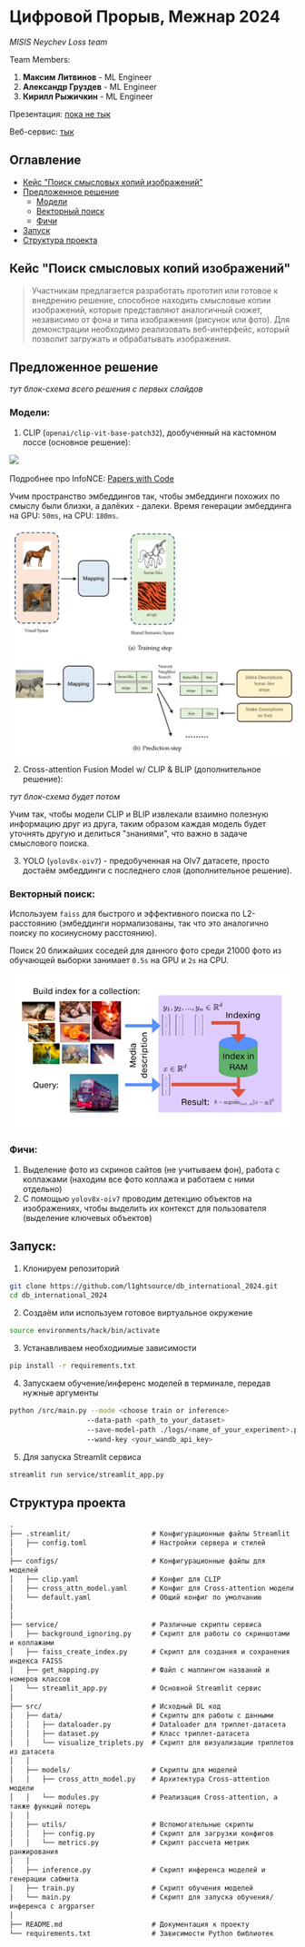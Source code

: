 # Цифровой Прорыв, Межнар 2024

*MISIS Neychev Loss team*

Team Members:
1) **Максим Литвинов** - ML Engineer
2) **Александр Груздев** - ML Engineer
3) **Кирилл Рыжичкин** - ML Engineer

Презентация: [пока не тык](google.com)

Веб-сервис: [тык](http://fotorientir.itatmisis.ru:8501/)

## Оглавление

- [Кейс "Поиск смысловых копий изображений"](#кейс-поиск-смысловых-копий-изображений)
- [Предложенное решение](#предложенное-решение)
  - [Модели](#модели)
  - [Векторный поиск](#векторный-поиск)
  - [Фичи](#фичи)
- [Запуск](#запуск)
- [Структура проекта](#структура-проекта)

## Кейс "Поиск смысловых копий изображений"

> Участникам предлагается разработать прототип или готовое к внедрению решение, способное находить смысловые копии изображений, которые представляют аналогичный сюжет, независимо от фона и типа изображения (рисунок или фото). Для демонстрации необходимо реализовать веб-интерфейс, который позволит загружать и обрабатывать изображения.

## Предложенное решение

*тут блок-схема всего решения с первых слайдов*

### Модели:
1) CLIP (`openai/clip-vit-base-patch32`), дообученный на кастомном лоссе (основное решение):

<img src="https://latex.codecogs.com/gif.latex?O_t=\text{CombinedLoss} = 0.5 \cdot \text{TripletMarginLossWithDistance} + 0.5 \cdot \text{InfoNCE}" /> 

Подробнее про InfoNCE: [Papers with Code](https://paperswithcode.com/method/infonce)

Учим пространство эмбеддингов так, чтобы эмбеддинги похожих по смыслу были близки, а далёких - далеки.
Время генерации эмбеддинга на GPU: `50ms`, на CPU: `180ms`.

![clip](img/clip.webp)

2) Cross-attention Fusion Model w/ CLIP & BLIP (дополнительное решение):

*тут блок-схема будет потом*

Учим так, чтобы модели CLIP и BLIP извлекали взаимно полезную информацию друг из друга, таким образом каждая модель будет уточнять другую и делиться "знаниями", что важно в задаче смыслового поиска.

3) YOLO (`yolov8x-oiv7`) - предобученная на OIv7 датасете, просто достаём эмбеддинги с последнего слоя (дополнительное решение).

### Векторный поиск:

Используем `faiss` для быстрого и эффективного поиска по L2-расстоянию (эмбеддинги нормализованы, так что это аналогично поиску по косинусному расстоянию).

Поиск 20 ближайших соседей для данного фото среди 21000 фото из обучающей выборки занимает `0.5s` на GPU и `2s` на CPU.

![faiss](img/faiss.webp)

### Фичи:

1) Выделение фото из скринов сайтов (не учитываем фон), работа с коллажами (находим все фото коллажа и работаем с ними отдельно)
2) С помощью `yolov8x-oiv7` проводим детекцию объектов на изображениях, чтобы выделить их контекст для пользователя (выделение ключевых объектов)

## Запуск:

1) Клонируем репозиторий 
```bash
git clone https://github.com/l1ghtsource/db_international_2024.git
cd db_international_2024
```
2) Создаём или используем готовое виртуальное окружение 
```bash
source environments/hack/bin/activate
```
3) Устанавливаем необходиимые зависимости
```bash
pip install -r requirements.txt
```
4) Запускаем обучение/инференс моделей в терминале, передав нужные аргументы
```bash
python /src/main.py --mode <choose train or inference> 
                   --data-path <path_to_your_dataset> 
                   --save-model-path ./logs/<name_of_your_experiment>.pth 
                   --wand-key <your_wandb_api_key>
``` 
5) Для запуска Streamlit сервиса
```bash
streamlit run service/streamlit_app.py
```

## Структура проекта

```
.
├── .streamlit/                    # Конфигурационные файлы Streamlit
│   ├── config.toml                # Настройки сервера и стилей
│
├── configs/                       # Конфигурационные файлы для моделей
│   ├── clip.yaml                  # Конфиг для CLIP 
│   ├── cross_attn_model.yaml      # Конфиг для Cross-attention модели
│   └── default.yaml               # Общий конфиг по умолчанию
│
│
├── service/                       # Различные скрипты сервиса
│   ├── background_ignoring.py     # Скрипт для работы со скриншотами и коллажами
│   ├── faiss_create_index.py      # Скрипт для создания и сохранения индекса FAISS
│   ├── get_mapping.py             # Файл с маппингом названий и номеров классов
│   └── streamlit_app.py           # Основной Streamlit сервис
│
├── src/                           # Исходный DL код
│   ├── data/                      # Скрипты для работы с данными
│   │   ├── dataloader.py          # Dataloader для триплет-датасета
│   │   ├── dataset.py             # Класс триплет-датасета
│   │   └── visualize_triplets.py  # Скрипт для визуализации триплетов из датасета
│   │
│   ├── models/                    # Скрипты для моделей
│   │   ├── cross_attn_model.py    # Архитектура Cross-attention модели
│   │   └── modules.py             # Реализация Cross-attention, а также функций потерь
│   │
│   ├── utils/                     # Вспомогательные скрипты
│   │   ├── config.py              # Скрипт для загрузки конфигов
│   │   └── metrics.py             # Скрипт рассчета метрик ранжирования
│   │  
│   ├── inference.py               # Скрипт инференса моделей и генерации сабмита
│   ├── train.py                   # Скрипт обучения моделей
│   └── main.py                    # Скрипт для запуска обучения/инференса с argparser
│
├── README.md                      # Документация к проекту           
└── requirements.txt               # Зависимости Python библиотек
```
